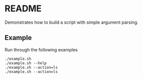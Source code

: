 # README
Demonstrates how to build a script with simple argument parsing.

## Example
Run through the following examples
```
./example.sh                               
./example.sh --help
./example.sh --action=ls
./example.sh --action=ls
```